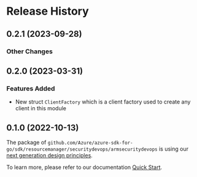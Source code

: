 # Release History

## 0.2.1 (2023-09-28)
### Other Changes


## 0.2.0 (2023-03-31)
### Features Added

- New struct `ClientFactory` which is a client factory used to create any client in this module


## 0.1.0 (2022-10-13)

The package of `github.com/Azure/azure-sdk-for-go/sdk/resourcemanager/securitydevops/armsecuritydevops` is using our [next generation design principles](https://azure.github.io/azure-sdk/general_introduction.html).

To learn more, please refer to our documentation [Quick Start](https://aka.ms/azsdk/go/mgmt).